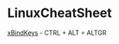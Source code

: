 # LinuxCheatSheet
[xBindKeys](https://github.com/Fluesopp/LinuxCheatSheet/xbindkeys.md) - CTRL + ALT = ALTGR

